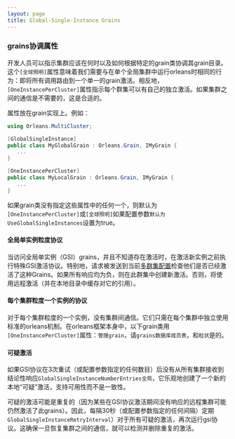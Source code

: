 ```yaml
---
layout: page
title: Global-Single-Instance Grains
---
```


### grains协调属性

开发人员可以指示集群应该在何时以及如何根据特定的grain类协调其grain目录。这个`[全球照明]`属性意味着我们需要与在单个全局集群中运行orleans时相同的行为：即将所有调用路由到一个单一的grain激活。相反地，`[OneInstancePerCluster]`属性指示每个群集可以有自己的独立激活。如果集群之间的通信是不需要的，这是合适的。

属性放在grain实现上。例如：

```csharp
using Orleans.MultiCluster;

[GlobalSingleInstance]
public class MyGlobalGrain : Orleans.Grain, IMyGrain {
   ...
}

[OneInstancePerCluster]
public class MyLocalGrain : Orleans.Grain, IMyGrain {
   ...
}
```

如果grain类没有指定这些属性中的任何一个，则默认为`[OneInstancePerCluster]`或`[全球照明]`如果配置参数`默认为UseGlobalSingleInstances`设置为true。

#### 全局单实例粒度协议

当访问全局单实例（GSI）grains，并且不知道存在激活时，在激活新实例之前执行特殊GSI激活协议。特别地，请求被发送到当前[多群集配置](MultiClusterConfiguration.md)检查他们是否已经激活了这种Grains。如果所有响应均为负，则在此群集中创建新激活。否则，将使用远程激活（并在本地目录中缓存对它的引用）。

#### 每个集群粒度一个实例的协议

对于每个集群粒度的一个实例，没有集群间通信。它们只需在每个集群中独立使用标准的orleans机制。在orleans框架本身中，以下grain类用`[OneInstancePerCluster]`属性：`管理grain`，请`grains数据库成员表`，和`粒状`是的。

#### 可疑激活

如果GSI协议在3次重试（或配置参数指定的任何数目）后没有从所有集群接收到结论性响应`GlobalSingleInstanceNumberEntries全局`，它乐观地创建了一个新的本地“可疑”激活，支持可用性而不是一致性。

可疑的激活可能是重复的（因为某些在GSI协议激活期间没有响应的远程集群可能仍然激活了此grains）。因此，每隔30秒（或配置参数指定的任何间隔）定期`GlobalSingleInstanceRetryInterval`）对于所有可疑的激活，再次运行gsi协议。这确保一旦恢复集群之间的通信，就可以检测并删除重复的激活。
